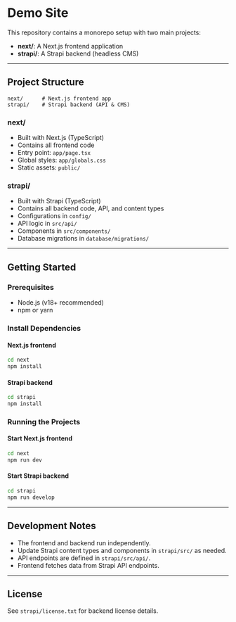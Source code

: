 # Demo Site

This repository contains a monorepo setup with two main projects:

- **next/**: A Next.js frontend application
- **strapi/**: A Strapi backend (headless CMS)

---

## Project Structure

```
next/      # Next.js frontend app
strapi/    # Strapi backend (API & CMS)
```

### next/
- Built with Next.js (TypeScript)
- Contains all frontend code
- Entry point: `app/page.tsx`
- Global styles: `app/globals.css`
- Static assets: `public/`

### strapi/
- Built with Strapi (TypeScript)
- Contains all backend code, API, and content types
- Configurations in `config/`
- API logic in `src/api/`
- Components in `src/components/`
- Database migrations in `database/migrations/`

---

## Getting Started

### Prerequisites
- Node.js (v18+ recommended)
- npm or yarn

### Install Dependencies

#### Next.js frontend
```bash
cd next
npm install
```

#### Strapi backend
```bash
cd strapi
npm install
```

### Running the Projects

#### Start Next.js frontend
```bash
cd next
npm run dev
```

#### Start Strapi backend
```bash
cd strapi
npm run develop
```

---

## Development Notes
- The frontend and backend run independently.
- Update Strapi content types and components in `strapi/src/` as needed.
- API endpoints are defined in `strapi/src/api/`.
- Frontend fetches data from Strapi API endpoints.

---

## License
See `strapi/license.txt` for backend license details.
